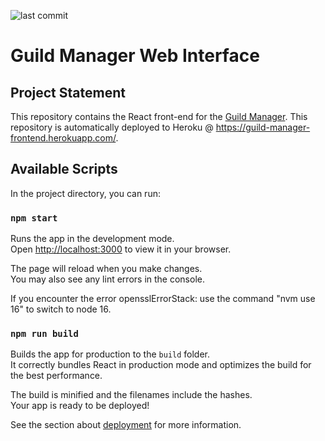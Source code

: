 ![last commit](https://img.shields.io/github/last-commit/charliecai00/Guild-Manager-FrontEnd?style=for-the-badge)
# Guild Manager Web Interface

## Project Statement

This repository contains the React front-end for the [Guild Manager](https://github.com/charliecai00/Guild-Manager-Capstone). This repository is automatically deployed to Heroku @ https://guild-manager-frontend.herokuapp.com/.

## Available Scripts

In the project directory, you can run:

### `npm start`

Runs the app in the development mode.\
Open [http://localhost:3000](http://localhost:3000) to view it in your browser.

The page will reload when you make changes.\
You may also see any lint errors in the console.

If you encounter the error opensslErrorStack: use the command "nvm use 16" to switch to node 16.

### `npm run build`

Builds the app for production to the `build` folder.\
It correctly bundles React in production mode and optimizes the build for the best performance.

The build is minified and the filenames include the hashes.\
Your app is ready to be deployed!

See the section about [deployment](https://facebook.github.io/create-react-app/docs/deployment) for more information.

